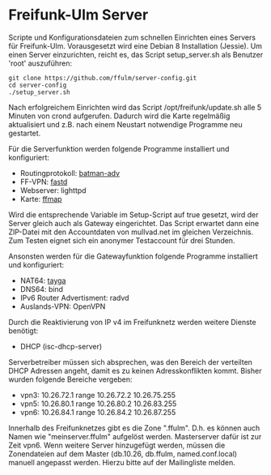 Freifunk-Ulm Server
===============

Scripte und Konfigurationsdateien zum schnellen Einrichten eines Servers für Freifunk-Ulm.
Vorausgesetzt wird eine Debian 8 Installation (Jessie).
Um einen Server einzurichten, reicht es, das Script setup_server.sh als Benutzer 'root' auszuführen:

```
git clone https://github.com/ffulm/server-config.git
cd server-config
./setup_server.sh
```

Nach erfolgreichem Einrichten wird das Script /opt/freifunk/update.sh alle 5 Minuten
von crond aufgerufen. Dadurch wird die Karte regelmäßig aktualisiert und z.B. nach
einem Neustart notwendige Programme neu gestartet.

Für die Serverfunktion werden folgende Programme installiert und konfiguriert:

 * Routingprotokoll: [batman-adv](http://www.open-mesh.org/projects/batman-adv/wiki)
 * FF-VPN: [fastd](https://projects.universe-factory.net/projects/fastd/wiki)
 * Webserver: lighttpd
 * Karte: [ffmap](https://github.com/ffnord/ffmap-d3)

Wird die entsprechende Variable im Setup-Script auf true gesetzt, wird der Server gleich auch
als Gateway eingerichtet. Das Script erwartet dann eine ZIP-Datei mit den Accountdaten
von mullvad.net im gleichen Verzeichnis. Zum Testen eignet sich ein anonymer Testaccount
für drei Stunden.

Ansonsten werden für die Gatewayfunktion folgende Programme installiert und konfiguriert:

 * NAT64: [tayga](http://www.litech.org/tayga/)
 * DNS64: bind
 * IPv6 Router Advertisment: radvd
 * Auslands-VPN: OpenVPN

Durch die Reaktivierung von IP v4 im Freifunknetz werden weitere Dienste benötigt:
 * DHCP (isc-dhcp-server)

Serverbetreiber müssen sich absprechen, was den Bereich der verteilten DHCP Adressen angeht, damit es zu keinen Adresskonflikten kommt. Bisher wurden folgende Bereiche vergeben:

 * vpn3: 10.26.72.1 range 10.26.72.2 10.26.75.255
 * vpn5: 10.26.80.1 range 10.26.80.2 10.26.83.255
 * vpn6: 10.26.84.1 range 10.26.84.2 10.26.87.255
 
Innerhalb des Freifunknetzes gibt es die Zone ".ffulm". D.h. es können auch Namen wie "meinserver.ffulm" aufgelöst werden. Masterserver dafür ist zur Zeit vpn6.
Wenn weitere Server hinzugefügt werden, müssen die Zonendateien auf dem Master (db.10.26, db.ffulm, named.conf.local) manuell angepasst werden. Hierzu bitte auf der Mailingliste melden.
